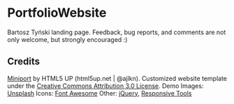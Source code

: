 # PortfolioWebsite
Bartosz Tyński landing page. Feedback, bug reports, and comments are not only welcome, but strongly encouraged :)

## Credits 
[Miniport](https://html5up.net/miniport) by HTML5 UP (html5up.net | @ajlkn). Customized website template under the [Creative Commons Attribution 3.0 License](https://creativecommons.org/licenses/by/3.0/).
Demo Images: [Unsplash](unsplash.com)
Icons: [Font Awesome](fontawesome.io)
Other: [jQuery](jquery.com), [Responsive Tools](github.com/ajlkn/responsive-tools)
